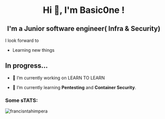  
<h1 align="center">Hi 👋, I'm Basic0ne !</h1>

<h2 align="center">I'm a Junior software engineer( Infra & Security)</h2



## I look forward to 
* Learning new things






## In progress...


- 🔭 I’m currently working on LEARN TO LEARN

- 🌱 I’m currently learning **Pentesting** and **Container Security**.

 



 <h3 align="left">Some sTATS:</h3><p>
<p><img align="left" src="https://github-readme-stats.vercel.app/api/top-langs?username=francisntahimpera&show_icons=true&locale=en&layout=compact" alt="" /></p> 
<p><img align="left" src="https://tryhackme.com/api/v2/badges/public-profile?userPublicId=1869331" alt="" /></p> 

<p>&nbsp;<img align="left" src="https://github-readme-stats.vercel.app/api?username=FrancisNtahimpera&show_icons=true&theme=synthwave" alt="francisntahimpera" /></p>  </p>



 



 
